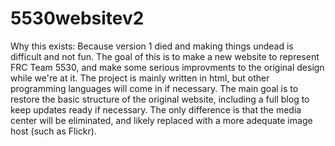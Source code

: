 # 5530websitev2
Why this exists: Because version 1 died and making things undead is difficult and not fun.
The goal of this is to make a new website to represent FRC Team 5530, and make some serious improvments to the original design while we're at it.
The project is mainly written in html, but other programming languages will come in if necessary.
The main goal is to restore the basic structure of the original website, including a full blog to keep updates ready if necessary.
The only difference is that the media center will be eliminated, and likely replaced with a more adequate image host (such as Flickr).
